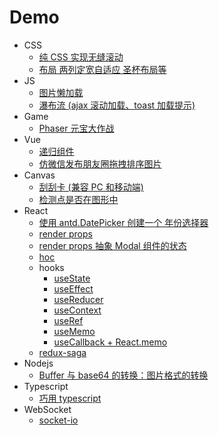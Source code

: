 # Demo

- CSS
  - [纯 CSS 实现无缝滚动](https://yeojongki.github.io/css3-infinite-marquee/)
  - [布局 两列定宽自适应 圣杯布局等](https://yeojongki.github.io/css-layout/)
- JS
  - [图片懒加载](https://yeojongki.github.io/img-lazyload/)
  - [瀑布流 (ajax 滚动加载、toast 加载提示)](https://yeojongki.github.io/water-fall/)
- Game
  - [Phaser 元宝大作战](https://yeojongki.github.io/phaser3-pickMoney/dist/)
- Vue
  - [递归组件](https://yeojongki.github.io/vue-recursive-component/)
  - [仿微信发布朋友圈拖拽排序图片](https://yeojongki.github.io/wx-sort-cells/dist/)
- Canvas
  - [刮刮卡 (兼容 PC 和移动端)](https://yeojongki.github.io/canvas-scratch-card/)
  - [检测点是否在图形中](https://yeojongki.github.io/check-point-in-shape/)
- React
  - [使用 antd.DatePicker 创建一个 年份选择器](https://yeojongki.github.io/react-demo/build/#/antdYearPicker)
  - [render props](https://yeojongki.github.io/react-demo/build/#/renderProps)
  - [render props 抽象 Modal 组件的状态](https://yeojongki.github.io/react-demo/build/#/modalRenderProps)
  - [hoc](https://yeojongki.github.io/react-demo/build/#/hoc)
  - hooks
    - [useState](https://yeojongki.github.io/react-demo/build/#/hooks/useState)
    - [useEffect](https://yeojongki.github.io/react-demo/build/#/hooks/useEffect)
    - [useReducer](https://yeojongki.github.io/react-demo/build/#/hooks/useReducer)
    - [useContext](https://yeojongki.github.io/react-demo/build/#/hooks/useContext)
    - [useRef](https://yeojongki.github.io/react-demo/build/#/hooks/useRef)
    - [useMemo](https://yeojongki.github.io/react-demo/build/#/hooks/useMemo)
    - [useCallback + React.memo](https://yeojongki.github.io/react-demo/build/#/hooks/useCallback)
  - [redux-saga](https://yeojongki.github.io/react-demo/build/#/reduxSaga)
- Nodejs
  - [Buffer 与 base64 的转换：图片格式的转换](https://github.com/yeojongki/yeojongki.github.io/tree/master/buffer-base64-img/index.js)
- Typescript
  - [巧用 typescript](https://github.com/yeojongki/yeojongki.github.io/tree/master/typescript/index.ts)
- WebSocket
  - [socket-io](https://github.com/yeojongki/yeojongki.github.io/tree/master/socket-io)
